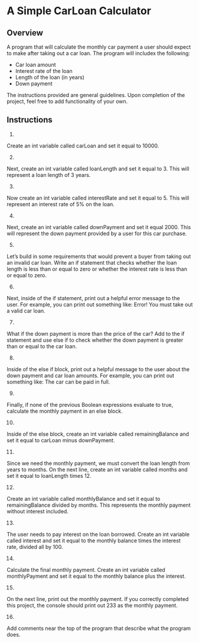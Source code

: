 # A Simple CarLoan Calculator

## Overview 
A program that will calculate the monthly car payment a user should expect to make after taking out a car loan. The program will includex the following:

- Car loan amount
- Interest rate of the loan
- Length of the loan (in years)
- Down payment

The instructions provided are general guidelines. Upon completion of the project, feel free to add functionality of your own.

## Instructions
1.
Create an int variable called carLoan and set it equal to 10000.

2.
Next, create an int variable called loanLength and set it equal to 3. This will represent a loan length of 3 years.

3.
Now create an int variable called interestRate and set it equal to 5. This will represent an interest rate of 5% on the loan.

4.
Next, create an int variable called downPayment and set it equal 2000. This will represent the down payment provided by a user for this car purchase.

5.
Let’s build in some requirements that would prevent a buyer from taking out an invalid car loan. Write an if statement that checks whether the loan length is less than or equal to zero or whether the interest rate is less than or equal to zero.

6.
Next, inside of the if statement, print out a helpful error message to the user. For example, you can print out something like: Error! You must take out a valid car loan.

7.
What if the down payment is more than the price of the car? Add to the if statement and use else if to check whether the down payment is greater than or equal to the car loan.

8.
Inside of the else if block, print out a helpful message to the user about the down payment and car loan amounts. For example, you can print out something like: The car can be paid in full.

9.
Finally, if none of the previous Boolean expressions evaluate to true, calculate the monthly payment in an else block.

10.
Inside of the else block, create an int variable called remainingBalance and set it equal to carLoan minus downPayment.

11.
Since we need the monthly payment, we must convert the loan length from years to months. On the next line, create an int variable called months and set it equal to loanLength times 12.

12.
Create an int variable called monthlyBalance and set it equal to remainingBalance divided by months. This represents the monthly payment without interest included.

13.
The user needs to pay interest on the loan borrowed. Create an int variable called interest and set it equal to the monthly balance times the interest rate, divided all by 100.

14.
Calculate the final monthly payment. Create an int variable called monthlyPayment and set it equal to the monthly balance plus the interest.

15.
On the next line, print out the monthly payment. If you correctly completed this project, the console should print out 233 as the monthly payment.

16.
Add comments near the top of the program that describe what the program does.
